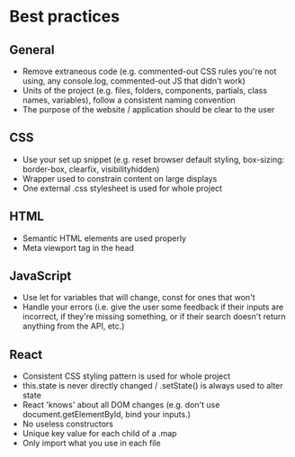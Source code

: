 # Best practices

## General
* Remove extraneous code (e.g. commented-out CSS rules you're not using, any console.log, commented-out JS that didn't work)
* Units of the project (e.g. files, folders, components, partials, class names, variables), follow a consistent naming convention
* The purpose of the website / application should be clear to the user 

## CSS
* Use your set up snippet (e.g. reset browser default styling, box-sizing: border-box, clearfix, visibilityhidden)
* Wrapper used to constrain content on large displays
* One external .css stylesheet is used for whole project 

## HTML
* Semantic HTML elements are used properly
* Meta viewport tag in the head

## JavaScript
* Use let for variables that will change, const for ones that won't
* Handle your errors (i.e. give the user some feedback if their inputs are incorrect, if they're missing something, or if their search doesn't return anything from the API, etc.)

## React
* Consistent CSS styling pattern is used for whole project
* this.state is never directly changed / .setState() is always used to alter state
* React 'knows' about all DOM changes (e.g. don't use document.getElementById, bind your inputs.)
* No useless constructors
* Unique key value for each child of a .map
* Only import what you use in each file